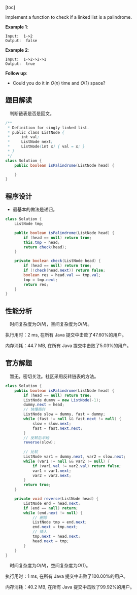 [toc]

Implement a function to check if a linked list is a palindrome.

 

**Example 1**:

```
Input:  1->2
Output:  false 
```

**Example 2**:

```
Input:  1->2->2->1
Output:  true 
```



**Follow up**:

* Could you do it in $O(n)$ time and $O(1)$ space?



## 题目解读

&emsp;判断链表是否是回文。

```java
/**
 * Definition for singly-linked list.
 * public class ListNode {
 *     int val;
 *     ListNode next;
 *     ListNode(int x) { val = x; }
 * }
 */
class Solution {
    public boolean isPalindrome(ListNode head) {

    }
}
```

## 程序设计

* 最基本的做法是递归。

```java
class Solution {
    ListNode tmp;

    public boolean isPalindrome(ListNode head) {
        if (head == null) return true;
        this.tmp = head;
        return check(head);
    }

    private boolean check(ListNode head) {
        if (head == null) return true;
        if (!check(head.next)) return false;
        boolean res = head.val == tmp.val;
        tmp = tmp.next;
        return res;
    }
}
```

## 性能分析

&emsp;时间复杂度为$O(N)$，空间复杂度为$O(N)$。

执行用时：2 ms, 在所有 Java 提交中击败了47.60%的用户。

内存消耗：44.7 MB, 在所有 Java 提交中击败了5.03%的用户。

## 官方解题

&emsp;暂无，密切关注。社区采用反转链表的方法。

```java
class Solution {
    public boolean isPalindrome(ListNode head) {
        if (head == null) return true;
        ListNode dummy = new ListNode(-1);
        dummy.next = head;
        // 快慢指针
        ListNode slow = dummy, fast = dummy;
        while (fast != null && fast.next != null) {
            slow = slow.next;
            fast = fast.next.next;
        }
        // 反转后半段
        reverse(slow);
		
        // 比较
        ListNode var1 = dummy.next, var2 = slow.next;
        while (var1 != null && var2 != null) {
            if (var1.val != var2.val) return false;
            var1 = var1.next;
            var2 = var2.next;
        }
        return true;
    }

    private void reverse(ListNode head) {
        ListNode end = head.next;
        if (end == null) return;
        while (end.next != null) {
            // 删除
            ListNode tmp = end.next;
            end.next = tmp.next;
            // 插入
            tmp.next = head.next;
            head.next = tmp;
        }
    }
}
```

&emsp;时间复杂度为$O(N)$，空间复杂度为$O(1)$。

执行用时：1 ms, 在所有 Java 提交中击败了100.00%的用户。

内存消耗：40.2 MB, 在所有 Java 提交中击败了99.92%的用户。